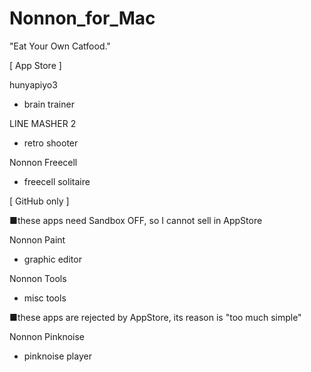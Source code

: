 # Nonnon_for_Mac
  "Eat Your Own Catfood." 

[ App Store ]

hunyapiyo3

+ brain trainer

LINE MASHER 2

+ retro shooter

Nonnon Freecell

+ freecell solitaire



[ GitHub only ]

■these apps need Sandbox OFF, so I cannot sell in AppStore

Nonnon Paint

+ graphic editor

Nonnon Tools

+ misc tools


■these apps are rejected by AppStore, its reason is "too much simple"

Nonnon Pinknoise

+ pinknoise player

